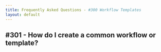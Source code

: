 ```yaml
---
title: Frequently Asked Questions - #300 Workflow Templates
layout: default
---
```


## #301 - How do I create a common workflow or template?
